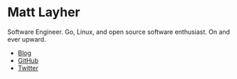 # Matt Layher

Software Engineer. Go, Linux, and open source software enthusiast.
On and ever upward.

* [Blog](/blog)
* [GitHub](https://github.com/mdlayher)
* [Twitter](https://twitter.com/mdlayher)
